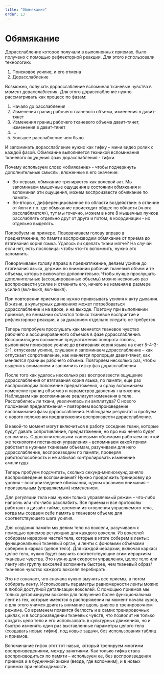 ```yaml
---
title: "Обямякание"
order: 13
---
```


# Обямякание

Дорасслабление которое получали в выполненных приемах, было получено с помощью рефлекторной реакции. Для этого использовали технологию:

1. Поисковое усилие, и его отмена
2. Дорасслабление

Возможно, получать дорасслабление вспоминая тканевые чувства в момент дорасслабления. Для этого дорасслабление нужно рассматривать как процесс по фазам:

1. Начало до расслабления
2. Изменения границ рабочего тканевого объема, изменения в давит-тянет
3. Изменения границ рабочего тканевого объема давит-тянет, изменения в давит-тянет
4. …
5. Большее расслабление чем было

И запоминать дорасслабление нужно как гифку – мини видео ролик с каждой фазой. Обмякание выполняется техникой вспоминания тканевого ощущения фазы дорасслабления - гифки.

Почему используем слово «обмякание» - чтобы подчеркнуть дополнительные смыслы, вложенные в его значение:

* Во-первых, обмякание тренируется как волевой акт. Мы запоминаем мышечные ощущения в состоянии обмякания и вспоминая эти ощущения, можем воспроизвести обмякание по памяти.
* Во-вторых, дифференцированное по области воздействие: в отличие от йоги и т.п. где обмякание происходит общее по области («нога расслабляется»), тут мы точечно, можем в ноге 8 мышечных пучков расслаблять отдельно друг от друга и потом, в координации - их отдельно выделять.

Попробуем на примере. Поворачиваем голову вправо в преднатяжение, по памяти воспроизводим обмякание от приема до втягивания корня языка. Удалось ли сделать ткани мягче? На случай если нет, есть пословица: чтобы что-то вспомнить, нужно это запомнить.

Поворачиваем голову вправо в преднатяжение, делаем усилие до втягивания языка, держим во внимании рабочий тканевый объем и те объемы, которые включатся дополнительно. Чтобы лучше прослушать дополнительные (ассоциированные объемы) можно несколько раз воспроизвести усилие и отменить его, ничего не изменяя в размере усилия (вкл-выкл, вкл-выкл).

При повторении приемов не нужно привязывать усилия к акту дыхания. В жизни, в культурных движениях может потребоваться дорасслабление и на вдохе, и на выходе. Поэтому при выполнении приемов, во внимании остаются только тканевое восприятие и рефлекторные реакции, а за дыханием отдельно следить не требуется.

Теперь попробуем прослушать как меняется тканевое чувство рабочего и ассоциированного объемов в фазе дорасслабления. Воспроизводим положение преднатяжения поворота головы, выполняем поисковое усилие до втягивания корня языка на счет 5-4-3-2-1, отпускаем усилие, слушаем и запоминаем дорасслабление – как отпускает сопротивление, как меняется пропорция давит-тянет, как меняются границы рабочего объема. Повторяем несколько раз, чтобы выделить вниманием и запомнить гифку фаз дорасслабления

После того как удалось несколько раз воспроизвести ощущение дорасслабления от втягивания корня языка, по памяти, еще раз воспроизводим положение преднатяжения, и сразу вспоминаем изменение границ объемов и параметров давления-натяжения. Наблюдаем как воспоминание реализует изменения в теле. Расслабились ли ткани, увеличилась ли амплитуда? С нового положения преднатяжения – повторяем воспроизведение воспоминания фазы дорасслабления. Наблюдаем результат и пробуем с нового положения преднатяжения воспроизвести дорасслабление.

В какой-то момент могут включиться в работу соседние ткани, которые будут давать сопротивление, преднатяжение, но про них нечего будет вспомнить. С дополнительными тканевыми объемами работаем по этой же технологии постановки управления – вспоминаем какой прием работает в нужным тканевым объемам, разучиваем для него дорасслабление, воспроизводим по памяти, проверяя работоспособность и не забывая контролировать изменение амплитуды.

Теперь пробуем подсчитать, сколько секунд-милисекунд заняло воспроизведение воспоминания? Нужно продолжить тренировку до уровня – воспроизведение обмякания, одним касанием внимания – произвольным (управляемым) изменением.

Для регуляции тела нам нужен только управляемый режим – что-либо напрячь или что-либо расслабить. Все приемы и все протоколы работают в дизайн-тайме, времени изготовления управляемого тела, когда мы создаем себе память в тканевом объеме для соответствующего шага усилия.

Для создания памяти мы делим тело на воксели, разучиваем с помощью приемов регуляцию для каждого вокселя. Из вокселей собираем иерархии частей тела, которые в итоге соберем в ленты:: функциональный тканевый орган, и ленты с фоновыми объёмами соберем в каркас (целое тело). Для каждой иерархии, включая каркас/целое тело, нужно будет выучить соответствующие этим иерархиям тканевые чувства. Это нужно для скорости управления, целое тело или ленту или группу вокселей вспомнить быстрее, чем тканевый образ/тканевое чувство каждого вокселя перебирать.

Это не означает, что сначала нужно выучить все приемы, а потом собирать ленту. Использовать параметры равномерности ленты можно в любой доступной детализации вокселей. С помощью приемов мы только детализируем воксели для получения более функциональных лент из тех, которые имеются в распоряжении на момент начала курса, а для этого учимся двигать внимание вдоль циклов в тренировочном режиме. Со временем появится беглость и в самих тренировочных циклах, и в воспроизведении тканевых чувств, что позволит не только создать цело тело и его использовать в культурных движениях, но и быстро изменять один раз выставленные параметры целого тела (создавать новые гифки), под новые задачи, без использования таблиц и приемов.

Вспоминание гифок этот тот навык, который тренируем многими воспроизведениями, между занятиями. Как только гифка стала воспроизводиться по памяти – используем ее, без воспроизведения приемов и в будничной жизни (везде, где вспомним), и в новых приемах при необходимости.